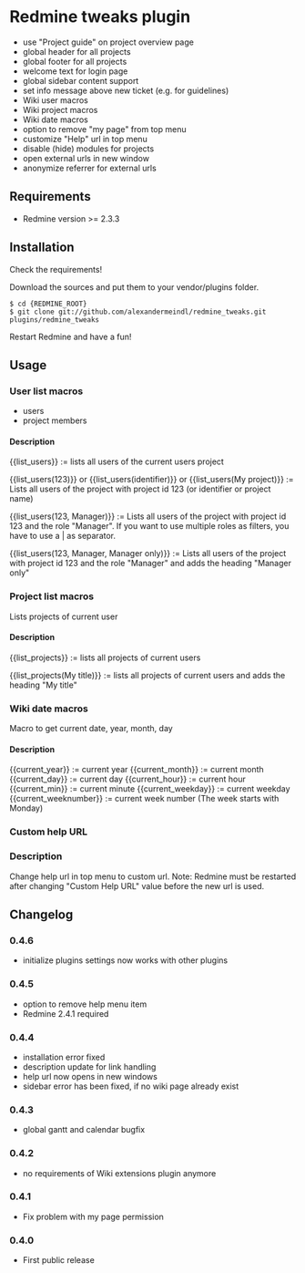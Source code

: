 # Redmine tweaks plugin

* use "Project guide" on project overview page
* global header for all projects
* global footer for all projects
* welcome text for login page
* global sidebar content support
* set info message above new ticket (e.g. for guidelines)
* Wiki user macros
* Wiki project macros
* Wiki date macros
* option to remove "my page" from top menu
* customize "Help" url in top menu
* disable (hide) modules for projects
* open external urls in new window
* anonymize referrer for external urls


## Requirements

* Redmine version >= 2.3.3


## Installation

Check the requirements!

Download the sources and put them to your vendor/plugins folder.

    $ cd {REDMINE_ROOT}
    $ git clone git://github.com/alexandermeindl/redmine_tweaks.git plugins/redmine_tweaks

Restart Redmine and have a fun!


## Usage

### User list macros

* users
* project members

#### Description

{{list_users}} := lists all users of the current users project

{{list_users(123)}} or {{list_users(identifier)}} or {{list_users(My project)}} := Lists all users of the project with project id 123 (or identifier or project name)

{{list_users(123, Manager)}} := Lists all users of the project with project id 123 and the role "Manager". If you want to use multiple roles as filters, you have to use a | as separator.

{{list_users(123, Manager, Manager only)}} := Lists all users of the project with project id 123 and the role "Manager" and adds the heading "Manager only"


### Project list macros

Lists projects of current user

#### Description

{{list_projects}} := lists all projects of current users

{{list_projects(My title)}} := lists all projects of current users and adds the heading "My title"


### Wiki date macros

Macro to get current date, year, month, day

#### Description

{{current_year}} := current year
{{current_month}} := current month
{{current_day}} := current day
{{current_hour}} := current hour
{{current_min}} := current minute
{{current_weekday}} := current weekday
{{current_weeknumber}} := current week number (The week starts with Monday)


### Custom help URL

### Description

Change help url in top menu to custom url.
Note: Redmine must be restarted after changing "Custom Help URL"</tt> value before the new url is used.


## Changelog

### 0.4.6

- initialize plugins settings now works with other plugins

### 0.4.5

- option to remove help menu item
- Redmine 2.4.1 required

### 0.4.4

- installation error fixed
- description update for link handling
- help url now opens in new windows
- sidebar error has been fixed, if no wiki page already exist

### 0.4.3

- global gantt and calendar bugfix

### 0.4.2

- no requirements of Wiki extensions plugin anymore

### 0.4.1

- Fix problem with my page permission

### 0.4.0

- First public release
